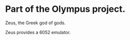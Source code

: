 Part of the Olympus project.
============================

Zeus, the Greek god of gods.

Zeus provides a 6052 emulator.
